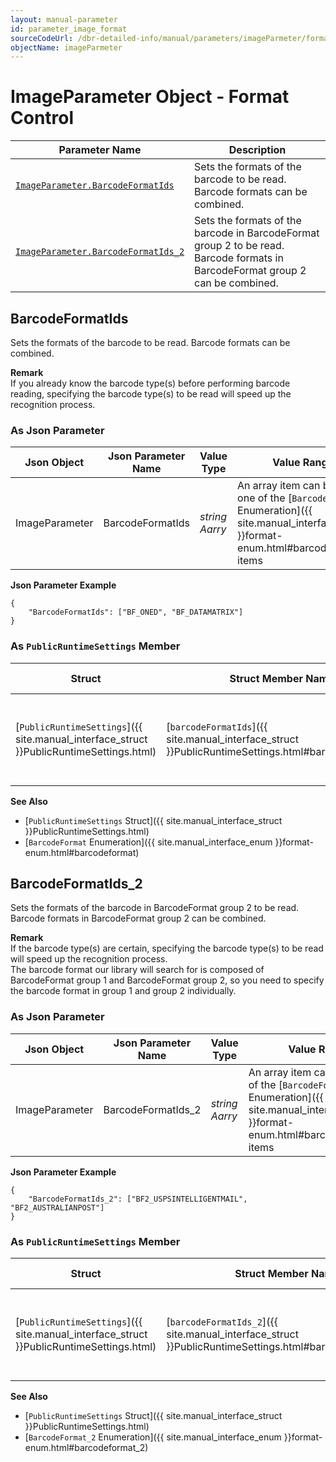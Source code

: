 ```yaml
---
layout: manual-parameter
id: parameter_image_format
sourceCodeUrl: /dbr-detailed-info/manual/parameters/imageParmeter/format-control.md
objectName: imageParmeter
---
```



# ImageParameter Object - Format Control

 | Parameter Name | Description |
 | -------------- | ----------- | 
 | [`ImageParameter.BarcodeFormatIds`](#barcodeformatids) | Sets the formats of the barcode to be read. Barcode formats can be combined. |
 | [`ImageParameter.BarcodeFormatIds_2`](#barcodeformatids_2) | Sets the formats of the barcode in BarcodeFormat group 2 to be read. Barcode formats in BarcodeFormat group 2 can be combined. |



## BarcodeFormatIds
Sets the formats of the barcode to be read. Barcode formats can be combined.  

**Remark**   
If you already know the barcode type(s) before performing barcode reading, specifying the barcode type(s) to be read will speed up the recognition process.

### As Json Parameter

| Json Object |	Json Parameter Name | Value Type | Value Range | Default Value |
| ----------- | ------------------- | ---------- | ----------- | ------------- |
| ImageParameter | BarcodeFormatIds | *string Aarry* | An array item can be any one of the [`BarcodeFormat` Enumeration]({{ site.manual_interface_enum }}format-enum.html#barcodeformat) items | "BF_ALL" |

**Json Parameter Example**   
```
{
    "BarcodeFormatIds": ["BF_ONED", "BF_DATAMATRIX"]
}
```

### As `PublicRuntimeSettings` Member

| Struct |	Struct Member Name | Value Type | Value Range | Default Value |
| ------ | ------------------ | ---------- | ----------- | ------------- |
| [`PublicRuntimeSettings`]({{ site.manual_interface_struct }}PublicRuntimeSettings.html) | [`barcodeFormatIds`]({{ site.manual_interface_struct }}PublicRuntimeSettings.html#barcodeformatids) | *int* | A combined value of [`BarcodeFormat` Enumeration]({{ site.manual_interface_enum }}format-enum.html#barcodeformat) items. | `BF_ALL` |

**See Also**   
- [`PublicRuntimeSettings` Struct]({{ site.manual_interface_struct }}PublicRuntimeSettings.html)
- [`BarcodeFormat` Enumeration]({{ site.manual_interface_enum }}format-enum.html#barcodeformat)



## BarcodeFormatIds_2 
Sets the formats of the barcode in BarcodeFormat group 2 to be read. Barcode formats in BarcodeFormat group 2 can be combined.   

**Remark**   
If the barcode type(s) are certain, specifying the barcode type(s) to be read will speed up the recognition process.    
The barcode format our library will search for is composed of BarcodeFormat group 1 and BarcodeFormat group 2, so you need to specify the barcode format in group 1 and group 2 individually.

### As Json Parameter

| Json Object |	Json Parameter Name | Value Type | Value Range | Default Value |
| ----------- | ------------------- | ---------- | ----------- | ------------- |
| ImageParameter | BarcodeFormatIds_2 | *string Aarry* | An array item can be any one of the [`BarcodeFormat_2` Enumeration]({{ site.manual_interface_enum }}format-enum.html#barcodeformat_2) items | "BF2_NULL" |

**Json Parameter Example**   
```
{
    "BarcodeFormatIds_2": ["BF2_USPSINTELLIGENTMAIL", "BF2_AUSTRALIANPOST"]
}
```

### As `PublicRuntimeSettings` Member

| Struct |	Struct Member Name | Value Type | Value Range | Default Value |
| ------ | ------------------ | ---------- | ----------- | ------------- |
| [`PublicRuntimeSettings`]({{ site.manual_interface_struct }}PublicRuntimeSettings.html) | [`barcodeFormatIds_2`]({{ site.manual_interface_struct }}PublicRuntimeSettings.html#barcodeformatids_2) | *int* | A combined value of [`BarcodeFormat_2` Enumeration]({{ site.manual_interface_enum }}format-enum.html#barcodeformat_2) items. | `BF2_NULL` |

**See Also**   
- [`PublicRuntimeSettings` Struct]({{ site.manual_interface_struct }}PublicRuntimeSettings.html)
- [`BarcodeFormat_2` Enumeration]({{ site.manual_interface_enum }}format-enum.html#barcodeformat_2)
